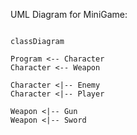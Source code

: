 UML Diagram for MiniGame:
```mermaid

classDiagram

Program <-- Character
Character <-- Weapon

Character <|-- Enemy
Character <|-- Player

Weapon <|-- Gun
Weapon <|-- Sword



```
